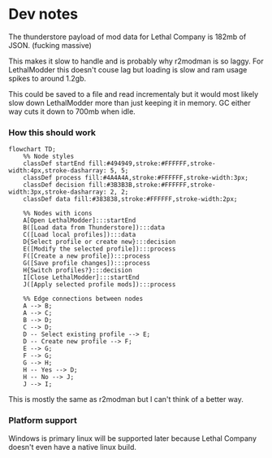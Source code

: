 # Dev notes

The thunderstore payload of mod data for Lethal Company is 182mb of JSON. (fucking massive)

This makes it slow to handle and is probably why r2modman is so laggy.
For LethalModder this doesn't couse lag but loading is slow and ram usage spikes to around 1.2gb.

This could be saved to a file and read incrementaly 
but it would most likely slow down LethalModder more than just keeping it in memory.
GC either way cuts it down to 700mb when idle.

### How this should work

```mermaid
flowchart TD;
    %% Node styles
    classDef startEnd fill:#494949,stroke:#FFFFFF,stroke-width:4px,stroke-dasharray: 5, 5;
    classDef process fill:#4A4A4A,stroke:#FFFFFF,stroke-width:3px;
    classDef decision fill:#3B3B3B,stroke:#FFFFFF,stroke-width:3px,stroke-dasharray: 2, 2;
    classDef data fill:#383838,stroke:#FFFFFF,stroke-width:2px;

    %% Nodes with icons
    A[Open LethalModder]:::startEnd
    B([Load data from Thunderstore]):::data
    C([Load local profiles]):::data
    D{Select profile or create new}:::decision
    E([Modify the selected profile]):::process
    F([Create a new profile]):::process
    G([Save profile changes]):::process
    H{Switch profiles?}:::decision
    I[Close LethalModder]:::startEnd
    J([Apply selected profile mods]):::process

    %% Edge connections between nodes
    A --> B;
    A --> C;
    B --> D;
    C --> D;
    D -- Select existing profile --> E;
    D -- Create new profile --> F;
    E --> G;
    F --> G;
    G --> H;
    H -- Yes --> D;
    H -- No --> J;
    J --> I;

```

This is mostly the same as r2modman but I can't think of a better way.

### Platform support

Windows is primary linux will be supported later because Lethal Company doesn't even have a native linux build.
